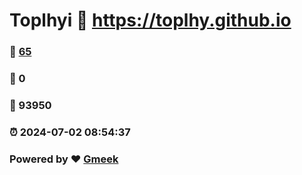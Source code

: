 # Toplhyi :link: https://toplhy.github.io 
### :page_facing_up: [65](https://toplhy.github.io/tag.html) 
### :speech_balloon: 0 
### :hibiscus: 93950 
### :alarm_clock: 2024-07-02 08:54:37 
### Powered by :heart: [Gmeek](https://github.com/Meekdai/Gmeek)
